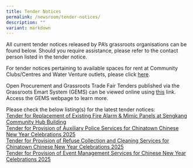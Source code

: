 ```yaml
---
title: Tender Notices
permalink: /newsroom/tender-notices/
description: ""
variant: markdown
---
```

All current tender notices released by PA’s grassroots organisations can be found below. Should you require assistance, please refer to the contact person listed in the tender notice.

For tender notices pertaining to available spaces for rent at Community Clubs/Centres and Water Venture outlets, please click [here](/our-network/community-clubs/rentals).

Open Procurement and Grassroots Trade Fair Tenders published via the Grassroots Emart System (GEMS) can be viewed online using [this](https://gems.pa.gov.sg/account/vendors) link. Access the GEMS webpage to learn more.
<br>

Please check the below listing(s) for the latest tender notices: <br>[Tender for Replacement of Existing Fire Alarm &amp; Mimic Panels at Sengkang Community Hub Building](/tender-for-replacement-of-existing-fire-alarm-mimic-panels-at-sengkang-community-hub-building/)
<br>  [ Tender for Provision of Auxiliary Police Services for Chinatown Chinese New Year Celebrations 2025](/tender-for-provision-of-auxiliary-police-services-for-chinatown-chinese-new-year-celebrations-2025/)<br>
[Tender for Provision of Refuse Collection and Cleaning Services for Chinatown Chinese New Year Celebrations 2025](/tender-for-provision-of-refuse-collection-cleaning-services-for-chinatown-chinese-new-year-2025/)
<br>   [Tender for Provision of Event Management Services for Chinese New Year Celebrations 2025](/tender-for-provision-of-event-management-services-for-chinese-new-year-celebrations-2025/)